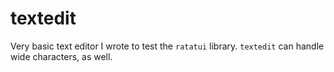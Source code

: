 # textedit
Very basic text editor I wrote to test the `ratatui` library. `textedit` can handle wide characters, as well.
